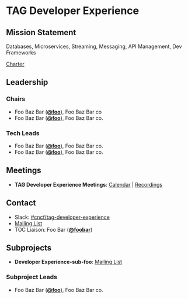 # TAG Developer Experience

## Mission Statement
Databases, Microservices, Streaming, Messaging, API Management, Dev Frameworks


[Charter](./charter.md)

## Leadership
### Chairs
- Foo Baz Bar (**[@foo](https://github.com/foo)**), Foo Baz Bar co
- Foo Baz Bar (**[@foo](https://github.com/foo)**), Foo Baz Bar co.
### Tech Leads
- Foo Baz Bar (**[@foo](https://github.com/foo)**), Foo Baz Bar co.
- Foo Baz Bar (**[@foo](https://github.com/foo)**), Foo Baz Bar co.

## Meetings
- **TAG Developer Experience Meetings**: [Calendar](https://zoom-lfx.platform.linuxfoundation.org/meetings/tag-developer-experience?view=list) | [Recordings](https://www.youtube.com/playlist?foo)

## Contact
- Slack: [#cncf/tag-developer-experience](https://slack.cncf.io/messages/cncf/tag-developer-experience})
- [Mailing List](https://lists.cncf.io/g/cncf-tag-TBA/messages)
- TOC Liaison: Foo Bar (**[@foobar](https://github.com/foobar)**)

## Subprojects
- **Developer Experience-sub-foo**: [Mailing List](https://lists.cncf.io/g/cncf-tag-TBA/messages)
### Subproject Leads
- Foo Baz Bar (**[@foo](https://github.com/foo)**), Foo Baz Bar co.

